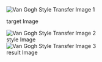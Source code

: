 <!DOCTYPE html>
<html lang="en">
<head>
</head>
<body>
  <div class="image-container">
    <img src="https://github.com/Bong-HoonLee/styleTransfer/assets/115579916/82f6b63f-f521-46fe-b4b4-e6e93883d613" alt="Van Gogh Style Transfer Image 1">
    <p>target Image</p>
    <img src="https://github.com/Bong-HoonLee/styleTransfer/assets/115579916/1009f16a-379c-483c-952c-b0574f6968a0" alt="Van Gogh Style Transfer Image 2">
    <figcaption>style Image</figcaption>
  </div>
  <div class="image-container">
    <img src="https://github.com/Bong-HoonLee/styleTransfer/assets/115579916/8511c1f0-0d0d-462b-828e-d6622aac1953" alt="Van Gogh Style Transfer Image 3">
    <figcaption>result Image</figcaption>
  </div>
</body>
</html>
